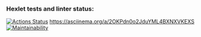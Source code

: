 ### Hexlet tests and linter status:
[![Actions Status](https://github.com/LuisRobledo117/fullstack-javascript-project-103/actions/workflows/hexlet-check.yml/badge.svg)](https://github.com/LuisRobledo117/fullstack-javascript-project-103/actions)
https://asciinema.org/a/2OKPdn0o2JduYML4BXNXVKEXS
[![Maintainability](https://qlty.sh/gh/LuisRobledo117/projects/fullstack-javascript-project-103/maintainability.svg)](https://qlty.sh/gh/LuisRobledo117/projects/fullstack-javascript-project-103)